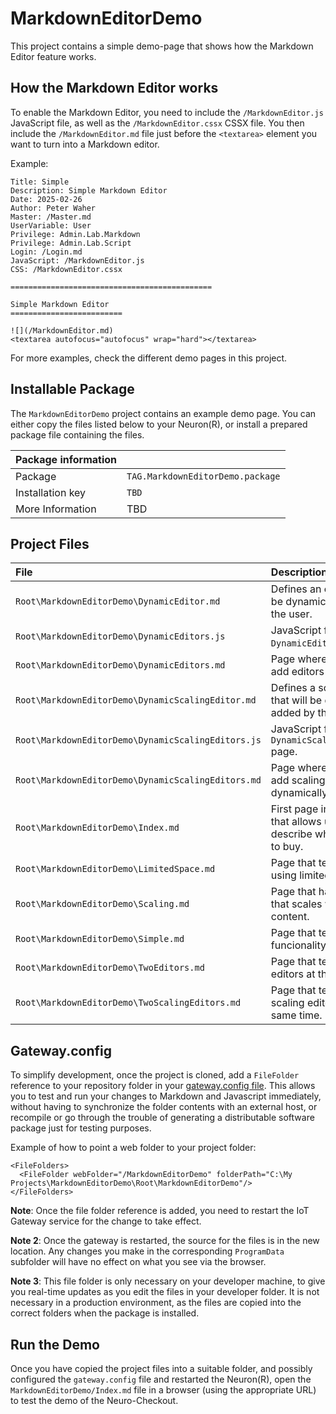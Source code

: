 MarkdownEditorDemo
=====================

This project contains a simple demo-page that shows how the Markdown Editor feature works.

How the Markdown Editor works
--------------------------------

To enable the Markdown Editor, you need to include the `/MarkdownEditor.js` JavaScript file,
as well as the `/MarkdownEditor.cssx` CSSX file. You then include the `/MarkdownEditor.md` file
just before the `<textarea>` element you want to turn into a Markdown editor.

Example:

	Title: Simple
	Description: Simple Markdown Editor
	Date: 2025-02-26
	Author: Peter Waher
	Master: /Master.md
	UserVariable: User
	Privilege: Admin.Lab.Markdown
	Privilege: Admin.Lab.Script
	Login: /Login.md
	JavaScript: /MarkdownEditor.js
	CSS: /MarkdownEditor.cssx

	=============================================

	Simple Markdown Editor
	=========================

	![](/MarkdownEditor.md)
	<textarea autofocus="autofocus" wrap="hard"></textarea>

For more examples, check the different demo pages in this project.


Installable Package
----------------------

The `MarkdownEditorDemo` project contains an example demo page. You can either copy the files 
listed below to your Neuron(R), or install a prepared package file containing the files.

| Package information                                                                                                              ||
|:-----------------|:---------------------------------------------------------------------------------------------------------------|
| Package          | `TAG.MarkdownEditorDemo.package`                                                                                |
| Installation key | `TBD` |
| More Information | TBD |


Project Files
----------------

| File                                               | Description                                                                  |
|:---------------------------------------------------|:-----------------------------------------------------------------------------|
| `Root\MarkdownEditorDemo\DynamicEditor.md`         | Defines an editor that will be dynamically added by the user.                |
| `Root\MarkdownEditorDemo\DynamicEditors.js`        | JavaScript for the `DynamicEditors.md` page.                                 |
| `Root\MarkdownEditorDemo\DynamicEditors.md`        | Page where the user can add editors dynamically.                             |
| `Root\MarkdownEditorDemo\DynamicScalingEditor.md`  | Defines a scaling editor that will be dynamically added by the user.         |
| `Root\MarkdownEditorDemo\DynamicScalingEditors.js` | JavaScript for the `DynamicScalingEditors.md` page.                          |
| `Root\MarkdownEditorDemo\DynamicScalingEditors.md` | Page where the user can add scaling editors dynamically.                     |
| `Root\MarkdownEditorDemo\Index.md`                 | First page in the demo, that allows users to describe what they want to buy. |
| `Root\MarkdownEditorDemo\LimitedSpace.md`          | Page that tests the editor using limited space.                              |
| `Root\MarkdownEditorDemo\Scaling.md`               | Page that has an editor that scales with the content.                        |
| `Root\MarkdownEditorDemo\Simple.md`                | Page that tests the basic funcionality of the editor.                        |
| `Root\MarkdownEditorDemo\TwoEditors.md`            | Page that tests two editors at the same time.                                |
| `Root\MarkdownEditorDemo\TwoScalingEditors.md`     | Page that tests two scaling editors at the same time.                        |

Gateway.config
-----------------

To simplify development, once the project is cloned, add a `FileFolder` reference
to your repository folder in your [gateway.config file](https://lab.tagroot.io/Documentation/IoTGateway/GatewayConfig.md). 
This allows you to test and run your changes to Markdown and Javascript immediately, 
without having to synchronize the folder contents with an external 
host, or recompile or go through the trouble of generating a distributable software 
package just for testing purposes.

Example of how to point a web folder to your project folder:

```
<FileFolders>
  <FileFolder webFolder="/MarkdownEditorDemo" folderPath="C:\My Projects\MarkdownEditorDemo\Root\MarkdownEditorDemo"/>
</FileFolders>
```

**Note**: Once the file folder reference is added, you need to restart the IoT Gateway service for the change to take effect.

**Note 2**:  Once the gateway is restarted, the source for the files is in the new location. Any changes you make in the corresponding
`ProgramData` subfolder will have no effect on what you see via the browser.

**Note 3**: This file folder is only necessary on your developer machine, to give you real-time updates as you edit the files in your
developer folder. It is not necessary in a production environment, as the files are copied into the correct folders when the package 
is installed.

Run the Demo
---------------

Once you have copied the project files into a suitable folder, and possibly configured the `gateway.config` file and restarted the Neuron(R),
open the `MarkdownEditorDemo/Index.md` file in a browser (using the appropriate URL) to test the demo of the Neuro-Checkout.
